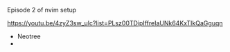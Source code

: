 Episode 2 of nvim setup

https://youtu.be/4zyZ3sw_ulc?list=PLsz00TDipIffreIaUNk64KxTIkQaGguqn    

- Neotree
- 
